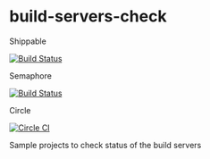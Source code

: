 # build-servers-check

Shippable

[![Build Status](https://api.shippable.com/projects/55ba073fedd7f2c0528ca1a8/badge?branchName=indigo-devel)](https://app.shippable.com/projects/55ba073fedd7f2c0528ca1a8/builds/latest)

Semaphore

[![Build Status](https://semaphoreci.com/api/v1/projects/2a789441-5243-43ab-99e5-2efa81d725da/499161/shields_badge.svg)](https://semaphoreci.com/andriy/build-servers-check)

Circle

[![Circle CI](https://circleci.com/gh/shadow-robot/build-servers-check.svg?style=shield)](https://circleci.com/gh/shadow-robot/build-servers-check)

Sample projects to check status of the build servers
